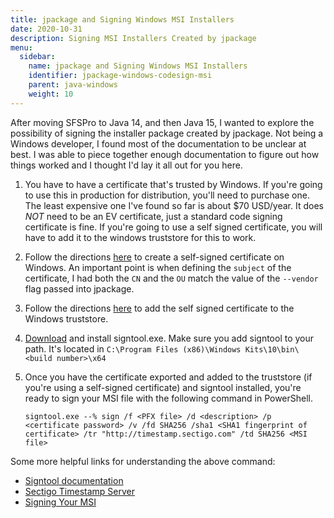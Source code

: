 ```yaml
---
title: jpackage and Signing Windows MSI Installers
date: 2020-10-31
description: Signing MSI Installers Created by jpackage
menu:
  sidebar:
    name: jpackage and Signing Windows MSI Installers
    identifier: jpackage-windows-codesign-msi
    parent: java-windows
    weight: 10
---
```

After moving SFSPro to Java 14, and then Java 15, I wanted to explore the possibility of signing the installer package created by jpackage. Not being a Windows developer, I found most of the documentation to be unclear at best. I was able to piece together enough documentation to figure out how things worked and I thought I'd lay it all out for you here.

1. You have to have a certificate that's trusted by Windows. If you're going to use this in production for distribution, you'll need to purchase one. The least expensive one I've found so far is about $70 USD/year. It does *NOT* need to be an EV certificate, just a standard code signing certificate is fine. If you're going to use a self signed certificate, you will have to add it to the windows truststore for this to work.
  1. Follow the directions [here](https://docs.microsoft.com/en-us/windows/msix/package/create-certificate-package-signing) to create a self-signed certificate on Windows. An important point is when defining the `subject` of the certificate, I had both the `CN` and the `OU` match the value of the `--vendor` flag passed into jpackage.
  1. Follow the directions [here](https://success.outsystems.com/Support/Enterprise_Customers/Installation/Add_self_signed_certificate_to_trusted_root_store_on_OutSystems) to add the self signed certificate to the Windows truststore.
1. [Download](https://developer.microsoft.com/windows/downloads/windows-10-sdk/) and install signtool.exe. Make sure you add signtool to your path. It's located in `C:\Program Files (x86)\Windows Kits\10\bin\<build number>\x64`
1. Once you have the certificate exported and added to the truststore (if you're using a self-signed certificate) and signtool installed, you're ready to sign your MSI file with the following command in PowerShell.

       signtool.exe --% sign /f <PFX file> /d <description> /p <certificate password> /v /fd SHA256 /sha1 <SHA1 fingerprint of certificate> /tr "http://timestamp.sectigo.com" /td SHA256 <MSI file>

Some more helpful links for understanding the above command:
* [Signtool documentation](https://docs.microsoft.com/en-us/windows/win32/seccrypto/signtool)
* [Sectigo Timestamp Server](https://sectigo.com/resource-library/time-stamping-server)
* [Signing Your MSI](https://www.exemsi.com/documentation/sign-your-msi/)
